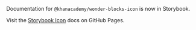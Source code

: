 Documentation for `@khanacademy/wonder-blocks-icon` is now in Storybook.

Visit the [Storybook
Icon](https://khan.github.io/wonder-blocks/?path=/docs/icon) docs on GitHub
Pages.